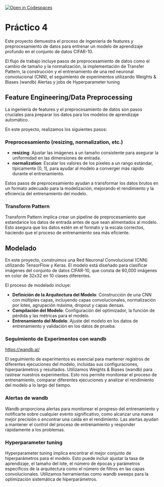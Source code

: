 [![Open in Codespaces](https://classroom.github.com/assets/launch-codespace-7f7980b617ed060a017424585567c406b6ee15c891e84e1186181d67ecf80aa0.svg)](https://classroom.github.com/open-in-codespaces?assignment_repo_id=15086399)
# Práctico 4

Este proyecto demuestra el proceso de ingeniería de features y preprocesamiento de datos para entrenar un modelo de aprendizaje profundo en el conjunto de datos CIFAR-10. 

El flujo de trabajo incluye pasos de preprocesamiento de datos como el cambio de tamaño y la normalización, la implementación de Transfer Pattern, la construcción y el entrenamiento de una red neuronal convolucional (CNN), el seguimiento de experimentos utilizando Weights & Biases (wandb) Alertas y jobs de Hyperparameter tuning

## Feature Engineering/Data Preprocessing

La ingeniería de features y el preprocesamiento de datos son pasos cruciales para preparar los datos para los modelos de aprendizaje automático. 

En este proyecto, realizamos los siguientes pasos:

### Preprocesamiento (resizing, normalization, etc.)

- **resizing**: Ajustar las imágenes a un tamaño consistente para asegurar la uniformidad en las dimensiones de entrada.
- **normalization**: Escalar los valores de los píxeles a un rango estándar, típicamente [0, 1], para ayudar al modelo a converger más rápido durante el entrenamiento.

Estos pasos de preprocesamiento ayudan a transformar los datos brutos en un formato adecuado para la modelización, mejorando el rendimiento y la eficiencia del entrenamiento del modelo.

### Transform Pattern

Transform Pattern implica crear un pipeline de preprocesamiento que estandarice los datos de entrada antes de que sean alimentados al modelo. 
Esto asegura que los datos estén en el formato y la escala correctos, haciendo que el proceso de entrenamiento sea más eficiente.

## Modelado

En este proyecto, construimos una Red Neuronal Convolucional (CNN) utilizando TensorFlow y Keras. El modelo está diseñado para clasificar imágenes del conjunto de datos CIFAR-10, que consta de 60,000 imágenes en color de 32x32 en 10 clases diferentes.

El proceso de modelado incluye:

- **Definición de la Arquitectura del Modelo**: Construcción de una CNN con múltiples capas, incluyendo capas convolucionales, normalización por lotes, agrupación máxima, dropout y capas densas.
- **Compilación del Modelo**: Configuración del optimizador, la función de pérdida y las métricas para el modelo.
- **Entrenamiento del Modelo**: Ajuste del modelo en los datos de entrenamiento y validación en los datos de prueba.

### Seguimiento de Experimentos con wandb 

https://wandb.ai/

El seguimiento de experimentos es esencial para mantener registros de diferentes ejecuciones del modelo, incluidas sus configuraciones, hiperparámetros y resultados. Utilizamos Weights & Biases (wandb) para rastrear nuestros experimentos. Esto nos permite monitorear el proceso de entrenamiento, comparar diferentes ejecuciones y analizar el rendimiento del modelo a lo largo del tiempo.

### Alertas de wandb

Wandb proporciona alertas para monitorear el progreso del entrenamiento y notificarte sobre cualquier evento significativo, como alcanzar una nueva mejor precisión o encontrar una caída en el rendimiento. Las alertas ayudan a mantener el control del proceso de entrenamiento y responder rápidamente a los problemas.

### Hyperparameter tuning

Hyperparameter tuning implica encontrar el mejor conjunto de hiperparámetros para el modelo. Esto puede incluir ajustar la tasa de aprendizaje, el tamaño del lote, el número de épocas y parámetros específicos de la arquitectura como el número de filtros en las capas convolucionales. Utilizamos herramientas como wandb sweeps para la optimización sistemática de hiperparámetros.
